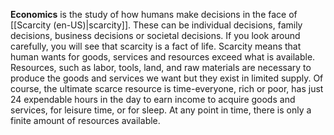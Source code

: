 **Economics** is the study of how humans make decisions in the face of [[Scarcity (en-US)|scarcity]]. These can be individual decisions, family decisions, business decisions or societal decisions. If you look around carefully, you will see that scarcity is a fact of life. Scarcity means that human wants for goods, services and resources exceed what is available. Resources, such as labor, tools, land, and raw materials are necessary to produce the goods and services we want but they exist in limited supply. Of course, the ultimate scarce resource is time-everyone, rich or poor, has just 24 expendable hours in the day to earn income to acquire goods and services, for leisure time, or for sleep. At any point in time, there is only a finite amount of resources available.
